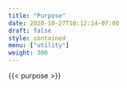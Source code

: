 ```yaml
---
title: "Purpose"
date: 2020-10-27T10:12:14-07:00
draft: false
style: contained
menu: ["utility"]
weight: 300
---
```


{{< purpose >}}

